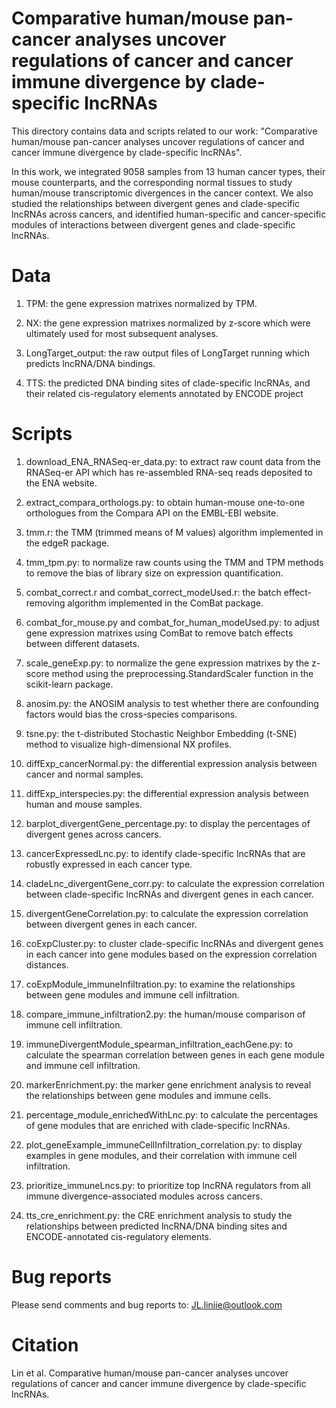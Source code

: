 # Comparative human/mouse pan-cancer analyses uncover regulations of cancer and cancer immune divergence by clade-specific lncRNAs

This directory contains data and scripts related to our work: "Comparative human/mouse pan-cancer analyses uncover regulations of cancer and cancer immune divergence by clade-specific lncRNAs".

In this work, we integrated 9058 samples from 13 human cancer types, their mouse counterparts, and the corresponding normal tissues to study human/mouse transcriptomic divergences in the cancer context. We also studied the relationships between divergent genes and clade-specific lncRNAs across cancers, and identified human-specific and cancer-specific modules of interactions between divergent genes and clade-specific lncRNAs.


# Data
1. TPM: the gene expression matrixes normalized by TPM.

2. NX: the gene expression matrixes normalized by z-score which were ultimately used for most subsequent analyses.

3. LongTarget_output: the raw output files of LongTarget running which predicts lncRNA/DNA bindings.

4. TTS: the predicted DNA binding sites of clade-specific lncRNAs, and their related cis-regulatory elements annotated by ENCODE project

# Scripts
1. download_ENA_RNASeq-er_data.py: to extract raw count data from the RNASeq-er API which has re-assembled RNA-seq reads deposited to the ENA website.

2. extract_compara_orthologs.py: to obtain human-mouse one-to-one orthologues from the Compara API on the EMBL-EBI website.

3. tmm.r: the TMM (trimmed means of M values) algorithm implemented in the edgeR package.

4. tmm_tpm.py: to normalize raw counts using the TMM and TPM methods to remove the bias of library size on expression quantification.

5. combat_correct.r and combat_correct_modeUsed.r: the batch effect-removing algorithm implemented in the ComBat package.

6. combat_for_mouse.py and combat_for_human_modeUsed.py: to adjust gene expression matrixes using ComBat to remove batch effects between different datasets.

7. scale_geneExp.py: to normalize the gene expression matrixes by the z-score method using the preprocessing.StandardScaler function in the scikit-learn package.

8. anosim.py: the ANOSIM analysis to test whether there are confounding factors would bias the cross-species comparisons.

9. tsne.py: the t-distributed Stochastic Neighbor Embedding (t-SNE) method to visualize high-dimensional NX profiles.

10. diffExp_cancerNormal.py: the differential expression analysis between cancer and normal samples.

11. diffExp_interspecies.py: the differential expression analysis between human and mouse samples.

12. barplot_divergentGene_percentage.py: to display the percentages of divergent genes across cancers.

13. cancerExpressedLnc.py: to identify clade-specific lncRNAs that are robustly expressed in each cancer type.

14. cladeLnc_divergentGene_corr.py: to calculate the expression correlation between clade-specific lncRNAs and divergent genes in each cancer.

15. divergentGeneCorrelation.py: to calculate the expression correlation between divergent genes in each cancer.

16. coExpCluster.py: to cluster clade-specific lncRNAs and divergent genes in each cancer into gene modules based on the expression correlation distances.

17. coExpModule_immuneInfiltration.py: to examine the relationships between gene modules and immune cell infiltration.

18. compare_immune_infiltration2.py: the human/mouse comparison of immune cell infiltration. 

19. immuneDivergentModule_spearman_infiltration_eachGene.py: to calculate the spearman correlation between genes in each gene module and immune cell infiltration. 

20. markerEnrichment.py: the marker gene enrichment analysis to reveal the relationships between gene modules and immune cells.

21. percentage_module_enrichedWithLnc.py: to calculate the percentages of gene modules that are enriched with clade-specific lncRNAs.

22. plot_geneExample_immuneCellInfiltration_correlation.py: to display examples in gene modules, and their correlation with immune cell infiltration.

23. prioritize_immuneLncs.py: to prioritize top lncRNA regulators from all immune divergence-associated modules across cancers.

24. tts_cre_enrichment.py: the CRE enrichment analysis to study the relationships between predicted lncRNA/DNA binding sites and ENCODE-annotated cis-regulatory elements.

# Bug reports
Please send comments and bug reports to: JL.linjie@outlook.com

# Citation
Lin et al. Comparative human/mouse pan-cancer analyses uncover regulations of cancer and cancer immune divergence by clade-specific lncRNAs.
